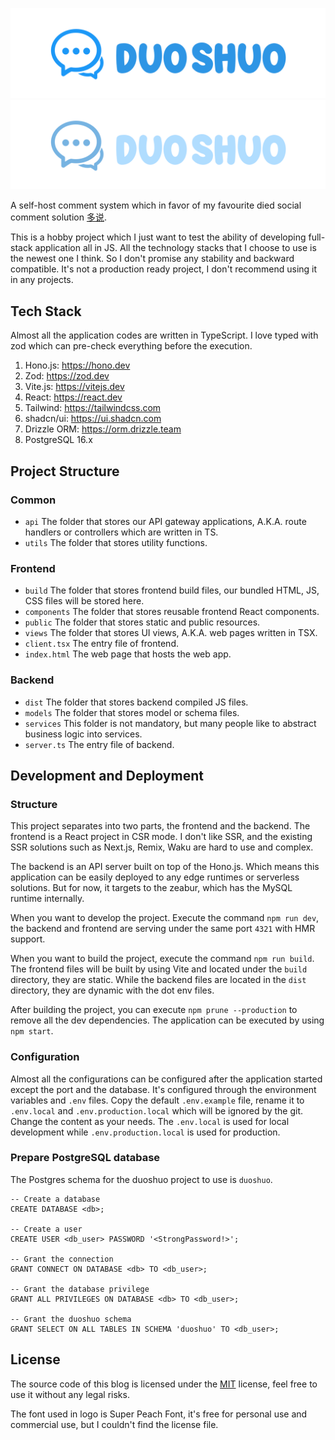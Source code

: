 ![Github Poster](design/duoshuo-github-poster.png#gh-light-mode-only)
![Github Poster](design/duoshuo-github-poster-dark.png#gh-dark-mode-only)

A self-host comment system which in favor of my favourite died social comment
solution [多说](https://github.com/duoshuo).

This is a hobby project which I just want to test the ability of developing full-stack application all in JS.
All the technology stacks that I choose to use is the newest one I think.
So I don't promise any stability and backward compatible.
It's not a production ready project, I don't recommend using it in any projects.

## Tech Stack

Almost all the application codes are written in TypeScript.
I love typed with zod which can pre-check everything before the execution.

1. Hono.js: https://hono.dev
2. Zod: https://zod.dev
3. Vite.js: https://vitejs.dev
4. React: https://react.dev
5. Tailwind: https://tailwindcss.com
6. shadcn/ui: https://ui.shadcn.com
7. Drizzle ORM: https://orm.drizzle.team
8. PostgreSQL 16.x

## Project Structure

### Common

- `api` The folder that stores our API gateway applications, A.K.A. route handlers or controllers which are written in
  TS.
- `utils` The folder that stores utility functions.

### Frontend

- `build` The folder that stores frontend build files, our bundled HTML, JS, CSS files will be stored here.
- `components` The folder that stores reusable frontend React components.
- `public` The folder that stores static and public resources.
- `views` The folder that stores UI views, A.K.A. web pages written in TSX.
- `client.tsx` The entry file of frontend.
- `index.html` The web page that hosts the web app.

### Backend

- `dist` The folder that stores backend compiled JS files.
- `models` The folder that stores model or schema files.
- `services` This folder is not mandatory, but many people like to abstract business logic into services.
- `server.ts` The entry file of backend.

## Development and Deployment

### Structure

This project separates into two parts, the frontend and the backend.
The frontend is a React project in CSR mode.
I don't like SSR, and the existing SSR solutions such as Next.js, Remix, Waku are hard to use and complex.

The backend is an API server built on top of the Hono.js.
Which means this application can be easily deployed to any edge runtimes or serverless solutions.
But for now, it targets to the zeabur, which has the MySQL runtime internally.

When you want to develop the project.
Execute the command `npm run dev`, the backend and frontend are serving under the same port `4321` with HMR support.

When you want to build the project, execute the command `npm run build`.
The frontend files will be built by using Vite and located under the `build` directory, they are static.
While the backend files are located in the `dist` directory, they are dynamic with the dot env files.

After building the project, you can execute `npm prune --production` to remove all the dev dependencies.
The application can be executed by using `npm start`.

### Configuration

Almost all the configurations can be configured after the application started except the port and the database.
It's configured through the environment variables and `.env` files.
Copy the default `.env.example` file,
rename it to `.env.local` and `.env.production.local` which will be ignored by the git.
Change the content as your needs.
The `.env.local` is used for local development while `.env.production.local` is used for production.

### Prepare PostgreSQL database

The Postgres schema for the duoshuo project to use is `duoshuo`.

```postgresql
-- Create a database
CREATE DATABASE <db>;

-- Create a user
CREATE USER <db_user> PASSWORD '<StrongPassword!>';

-- Grant the connection
GRANT CONNECT ON DATABASE <db> TO <db_user>;

-- Grant the database privilege
GRANT ALL PRIVILEGES ON DATABASE <db> TO <db_user>;

-- Grant the duoshuo schema
GRANT SELECT ON ALL TABLES IN SCHEMA 'duoshuo' TO <db_user>;
```

## License

The source code of this blog is licensed under the [MIT](./LICENSE) license,
feel free to use it without any legal risks.

The font used in logo is Super Peach Font,
it's free for personal use and commercial use, but I couldn't find the license file.
